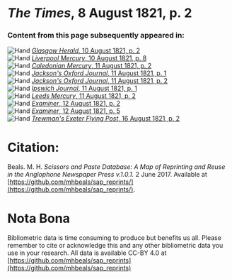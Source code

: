 # *The Times*, 8 August 1821, p. 2  
  
### Content from this page subsequently appeared in:  
![Hand](http://scissorsandpaste.net/wp-content/uploads/2017/06/smallhandpointer.png) [*Glasgow Herald*, 10 August 1821, p. 2](https://mhbeals.github.io/sap_html/Glasgow-Herald/Glasgow-Herald-10-August-1821-p-2)  
![Hand](http://scissorsandpaste.net/wp-content/uploads/2017/06/smallhandpointer.png) [*Liverpool Mercury*, 10 August 1821, p. 8](https://mhbeals.github.io/sap_html/Liverpool-Mercury/Liverpool-Mercury-10-August-1821-p-8)  
![Hand](http://scissorsandpaste.net/wp-content/uploads/2017/06/smallhandpointer.png) [*Caledonian Mercury*, 11 August 1821, p. 2](https://mhbeals.github.io/sap_html/Caledonian-Mercury/Caledonian-Mercury-11-August-1821-p-2)  
![Hand](http://scissorsandpaste.net/wp-content/uploads/2017/06/smallhandpointer.png) [*Jackson's Oxford Journal*, 11 August 1821, p. 1](https://mhbeals.github.io/sap_html/Jackson's-Oxford-Journal/Jackson's-Oxford-Journal-11-August-1821-p-1)  
![Hand](http://scissorsandpaste.net/wp-content/uploads/2017/06/smallhandpointer.png) [*Jackson's Oxford Journal*, 11 August 1821, p. 2](https://mhbeals.github.io/sap_html/Jackson's-Oxford-Journal/Jackson's-Oxford-Journal-11-August-1821-p-2)  
![Hand](http://scissorsandpaste.net/wp-content/uploads/2017/06/smallhandpointer.png) [*Ipswich Journal*, 11 August 1821, p. 1](https://mhbeals.github.io/sap_html/Ipswich-Journal/Ipswich-Journal-11-August-1821-p-1)  
![Hand](http://scissorsandpaste.net/wp-content/uploads/2017/06/smallhandpointer.png) [*Leeds Mercury*, 11 August 1821, p. 2](https://mhbeals.github.io/sap_html/Leeds-Mercury/Leeds-Mercury-11-August-1821-p-2)  
![Hand](http://scissorsandpaste.net/wp-content/uploads/2017/06/smallhandpointer.png) [*Examiner*, 12 August 1821, p. 2](https://mhbeals.github.io/sap_html/Examiner/Examiner-12-August-1821-p-2)  
![Hand](http://scissorsandpaste.net/wp-content/uploads/2017/06/smallhandpointer.png) [*Examiner*, 12 August 1821, p. 5](https://mhbeals.github.io/sap_html/Examiner/Examiner-12-August-1821-p-5)  
![Hand](http://scissorsandpaste.net/wp-content/uploads/2017/06/smallhandpointer.png) [*Trewman's Exeter Flying Post*, 16 August 1821, p. 2](https://mhbeals.github.io/sap_html/Trewman's-Exeter-Flying-Post/Trewman's-Exeter-Flying-Post-16-August-1821-p-2)  


# Citation: 

Beals. M. H. *Scissors and Paste Database: A Map of Reprinting and Reuse in the Anglophone Newspaper Press v.1.0.1.* 2 June 2017. Available at [https://github.com/mhbeals/sap_reprints/](https://github.com/mhbeals/sap_reprints/). 

# Nota Bona

Bibliometric data is time consuming to produce but benefits us all. Please remember to cite or acknowledge this and any other bibliometric data you use in your research. All data is available CC-BY 4.0 at [https://github.com/mhbeals/sap_reprints](https://github.com/mhbeals/sap_reprints)